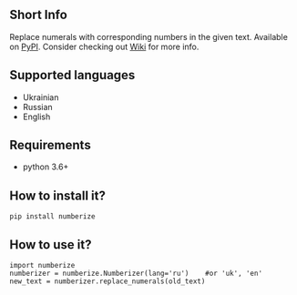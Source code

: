 ## Short Info
Replace numerals with corresponding numbers in the given text.
Available on [PyPI](https://pypi.org/project/numberize/).
Consider checking out [Wiki](https://github.com/DanATW/numberize/wiki) for more info.
## Supported languages
* Ukrainian
* Russian
* English
## Requirements
* python 3.6+
## How to install it?
```pip install numberize```
## How to use it?
```
import numberize
numberizer = numberize.Numberizer(lang='ru')    #or 'uk', 'en'
new_text = numberizer.replace_numerals(old_text)
   ```
